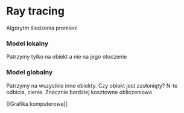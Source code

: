# Ray tracing
Algorytm śledzenia promieni

### Model lokalny
Patrzymy tylko na obiekt a nie na jego otoczenie

### Model globalny
Patrzymy na wszystkie inne obiekty. Czy obiekt jest zasłonięty? N-te odbicia, cienie.
Znacznie bardziej kosztowne obliczeniowo

[[Grafika komputerowa]]